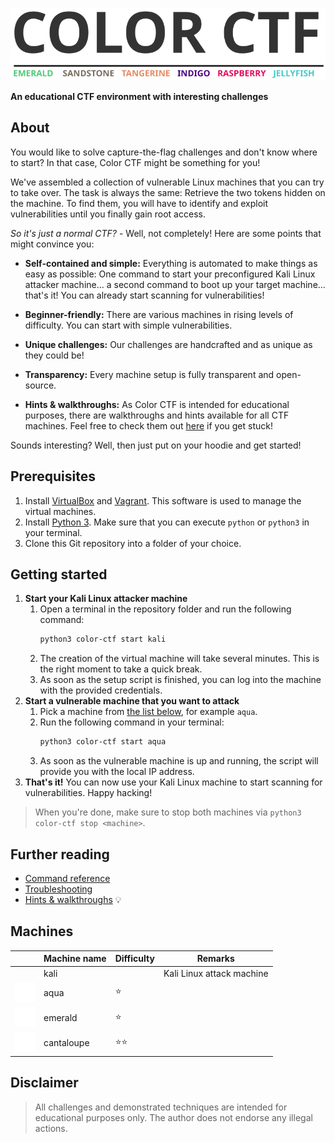 ![COLOR CTF](logo/logo.svg)

**An educational CTF environment with interesting challenges**

## About

You would like to solve capture-the-flag challenges and don't know where to start? In that case, Color CTF might be something for you!

We've assembled a collection of vulnerable Linux machines that you can try to take over. The task is always the same: Retrieve the two tokens hidden on the machine. To find them, you will have to identify and exploit vulnerabilities until you finally gain root access.

*So it's just a normal CTF?* - Well, not completely! Here are some points that might convince you:

- **Self-contained and simple:** Everything is automated to make things as easy as possible: One command to start your preconfigured Kali Linux attacker machine... a second command to boot up your target machine... that's it! You can already start scanning for vulnerabilities!

- **Beginner-friendly:** There are various machines in rising levels of difficulty. You can start with simple vulnerabilities.

- **Unique challenges:** Our challenges are handcrafted and as unique as they could be!

- **Transparency:** Every machine setup is fully transparent and open-source.

- **Hints & walkthroughs:** As Color CTF is intended for educational purposes, there are walkthroughs and hints available for all CTF machines. Feel free to check them out [here](https://github.com/bsamtleben/color-ctf-walkthroughs) if you get stuck!

Sounds interesting? Well, then just put on your hoodie and get started!

## Prerequisites

1. Install [VirtualBox](https://www.virtualbox.org/wiki/Downloads) and [Vagrant](https://www.vagrantup.com/downloads). This software is used to manage the virtual machines.
2. Install [Python 3](https://www.python.org/downloads/). Make sure that you can execute `python` or `python3` in your terminal.
3. Clone this Git repository into a folder of your choice.

## Getting started

1. **Start your Kali Linux attacker machine**
   1. Open a terminal in the repository folder and run the following command:
      ```bash
      python3 color-ctf start kali
      ```
   2. The creation of the virtual machine will take several minutes. This is the right moment to take a quick break.
   3. As soon as the setup script is finished, you can log into the machine with the provided credentials.
2. **Start a vulnerable machine that you want to attack**
   1. Pick a machine from [the list below](#machines), for example `aqua`.
   2. Run the following command in your terminal:
      ```bash
      python3 color-ctf start aqua
      ```
   3. As soon as the vulnerable machine is up and running, the script will provide you with the local IP address.
3. **That's it!**
   You can now use your Kali Linux machine to start scanning for vulnerabilities. Happy hacking!

> When you're done, make sure to stop both machines via `python3 color-ctf stop <machine>`.

## Further reading

- [Command reference](docs/commands.md)
- [Troubleshooting](docs/troubleshooting.md)
- [Hints & walkthroughs](https://github.com/bsamtleben/color-ctf-walkthroughs) 💡

## Machines

|                                          | Machine name | Difficulty | Remarks                   |
|------------------------------------------|--------------|------------|---------------------------|
|                                          | kali         |            | Kali Linux attack machine |
| ![aqua](logo/icons/aqua.svg)             | aqua         | ⭐          |                           |
| ![emerald](logo/icons/emerald.svg)       | emerald      | ⭐          |                           |
| ![cantaloupe](logo/icons/cantaloupe.svg) | cantaloupe   | ⭐⭐         |                           |

## Disclaimer
> All challenges and demonstrated techniques are intended for educational purposes only. The author does not endorse any illegal actions.

